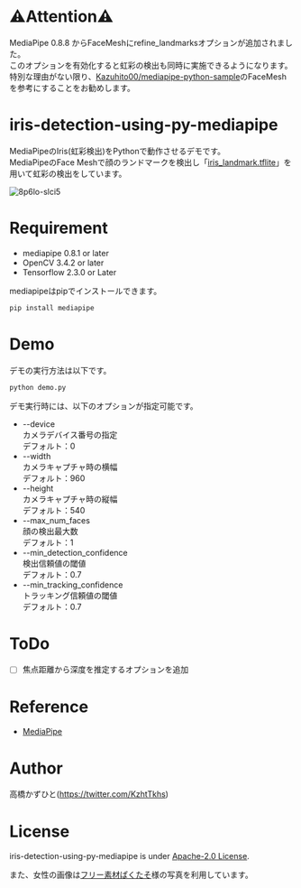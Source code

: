 # ⚠Attention⚠
MediaPipe 0.8.8 からFaceMeshにrefine_landmarksオプションが追加されました。<br>
このオプションを有効化すると虹彩の検出も同時に実施できるようになります。<br>
特別な理由がない限り、[Kazuhito00/mediapipe-python-sample](https://github.com/Kazuhito00/mediapipe-python-sample)のFaceMeshを参考にすることをお勧めします。

# iris-detection-using-py-mediapipe
MediaPipeのIris(虹彩検出)をPythonで動作させるデモです。<br>
MediaPipeのFace Meshで顔のランドマークを検出し「[iris_landmark.tflite](https://github.com/google/mediapipe/blob/master/mediapipe/modules/iris_landmark/iris_landmark.tflite)」を用いて虹彩の検出をしています。<br>

![8p6lo-slci5](https://user-images.githubusercontent.com/37477845/107108796-11e01c00-687e-11eb-8d82-9ffcdaad2610.gif)
# Requirement 
* mediapipe 0.8.1 or later
* OpenCV 3.4.2 or later
* Tensorflow 2.3.0 or Later

mediapipeはpipでインストールできます。
```bash
pip install mediapipe
```

# Demo
デモの実行方法は以下です。
```bash
python demo.py
```
デモ実行時には、以下のオプションが指定可能です。

* --device<br>
カメラデバイス番号の指定<br>
デフォルト：0
* --width<br>
カメラキャプチャ時の横幅<br>
デフォルト：960
* --height<br>
カメラキャプチャ時の縦幅<br>
デフォルト：540
* --max_num_faces<br>
顔の検出最大数<br>
デフォルト：1
* --min_detection_confidence<br>
検出信頼値の閾値<br>
デフォルト：0.7
* --min_tracking_confidence<br>
トラッキング信頼値の閾値<br>
デフォルト：0.7

# ToDo
- [ ] 焦点距離から深度を推定するオプションを追加

# Reference
* [MediaPipe](https://github.com/google/mediapipe)

# Author
高橋かずひと(https://twitter.com/KzhtTkhs)
 
# License 
iris-detection-using-py-mediapipe is under [Apache-2.0 License](LICENSE).

また、女性の画像は[フリー素材ぱくたそ](https://www.pakutaso.com)様の写真を利用しています。

